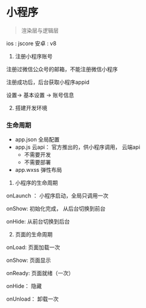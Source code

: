 # 小程序
> 渲染层与逻辑层

ios : jscore
安卓 : v8

1. 注册小程序账号

注册过微信公众号的邮箱，不能注册微信小程序

注册成功后，后台获取小程序appid

设置-> 基本设置 -> 账号信息

2. 搭建开发环境


### 生命周期

* app.json 全局配置
* app.js 云api： 官方推出的，供小程序调用， 云端api
  - 不需要开发
  - 不需要部署
* app.wxss 弹性布局

1. 小程序的生命周期

onLaunch ： 小程序启动，全局只调用一次

onShow: 初始化完成， 从后台切换到前台

onHide: 从前台切换到后台

2. 页面的生命周期

onLoad: 页面加载一次

onShow: 页面显示

onReady: 页面就绪（一次）

onHide： 隐藏

onUnload： 卸载一次

